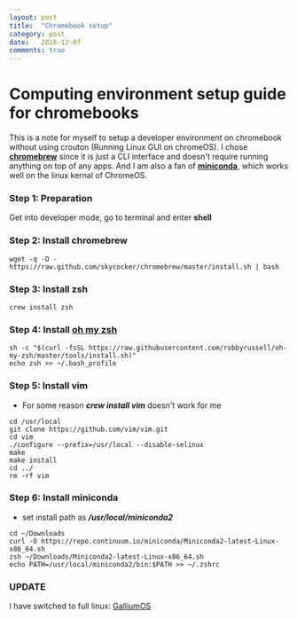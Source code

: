 ```yaml
---
layout: post
title:  "Chromebook setup"
category: post
date:   2016-12-07
comments: true
---
```


# Computing environment setup guide for chromebooks

This is a note for myself to setup a developer environment on chromebook without using crouton (Running Linux GUI on chromeOS). I chose **[chromebrew](https://github.com/skycocker/chromebrew)** since it is just a CLI interface and doesn't require running anything on top of any apps. And I am also a fan of **[miniconda](http://conda.pydata.org/miniconda.html)**, which works well on the linux kernal of ChromeOS.

### Step 1: Preparation ###

Get into developer mode, go to terminal and enter **shell**

### Step 2: Install chromebrew ###

```  
wget -q -O - https://raw.github.com/skycocker/chromebrew/master/install.sh | bash
```  

### Step 3: Install zsh ###

```
crew install zsh
``` 

### Step 4: Install [oh my zsh](https://github.com/robbyrussell/oh-my-zsh) ###

```
sh -c "$(curl -fsSL https://raw.githubusercontent.com/robbyrussell/oh-my-zsh/master/tools/install.sh)"
echo zsh >> ~/.bash_profile
```  

### Step 5: Install vim ###

* For some reason ***crew install vim*** doesn't work for me

```  
cd /usr/local
git clone https://github.com/vim/vim.git
cd vim
./configure --prefix=/usr/local --disable-selinux
make
make install
cd ../
rm -rf vim
```  

### Step 6: Install miniconda ###

* set install path as ***/usr/local/miniconda2***

```  
cd ~/Downloads
curl -O https://repo.continuum.io/miniconda/Miniconda2-latest-Linux-x86_64.sh 
zsh ~/Downloads/Miniconda2-latest-Linux-x86_64.sh
echo PATH=/usr/local/miniconda2/bin:$PATH >> ~/.zshrc
```

### UPDATE ###

I have switched to full linux: [GalliumOS](https://galliumos.org)
